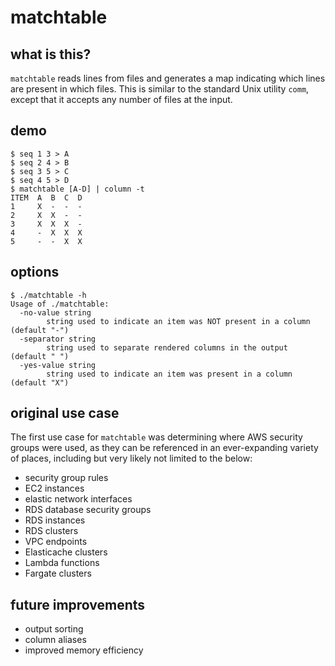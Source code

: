 # matchtable

## what is this?

`matchtable` reads lines from files and generates a map indicating which lines
are present in which files. This is similar to the standard Unix utility
`comm`, except that it accepts any number of files at the input.

## demo

```
$ seq 1 3 > A
$ seq 2 4 > B
$ seq 3 5 > C
$ seq 4 5 > D
$ matchtable [A-D] | column -t
ITEM  A  B  C  D
1     X  -  -  -
2     X  X  -  -
3     X  X  X  -
4     -  X  X  X
5     -  -  X  X
```

## options

```
$ ./matchtable -h
Usage of ./matchtable:
  -no-value string
    	string used to indicate an item was NOT present in a column (default "-")
  -separator string
    	string used to separate rendered columns in the output (default " ")
  -yes-value string
    	string used to indicate an item was present in a column (default "X")
```

## original use case

The first use case for `matchtable` was determining where AWS security groups
were used, as they can be referenced in an ever-expanding variety of places,
including but very likely not limited to the below:

* security group rules
* EC2 instances
* elastic network interfaces
* RDS database security groups
* RDS instances
* RDS clusters
* VPC endpoints
* Elasticache clusters
* Lambda functions
* Fargate clusters

## future improvements

* output sorting
* column aliases
* improved memory efficiency
